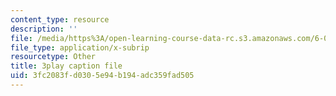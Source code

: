 ```yaml
---
content_type: resource
description: ''
file: /media/https%3A/open-learning-course-data-rc.s3.amazonaws.com/6-00sc-introduction-to-computer-science-and-programming-spring-2011/3fc2083fd0305e94b194adc359fad505_AKDkrI6BCcw.vtt
file_type: application/x-subrip
resourcetype: Other
title: 3play caption file
uid: 3fc2083f-d030-5e94-b194-adc359fad505
---
```

